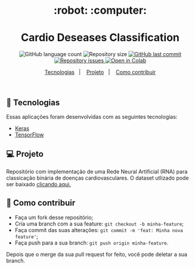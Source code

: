 <h1 align="center">
    :robot: :computer:
</h1>

<h1 align="center">
  Cardio Deseases Classification
</h1>
<p align="center">
  <img alt="GitHub language count" src="https://img.shields.io/github/languages/count/franklinthony/class-cardio-desease">

  <img alt="Repository size" src="https://img.shields.io/github/repo-size/franklinthony/class-cardio-desease">
  
  <a href="https://github.com/franklinthony/class-cardio-desease/commits/master">
    <img alt="GitHub last commit" src="https://img.shields.io/github/last-commit/franklinthony/class-cardio-desease">
  </a>

  <a href="https://github.com/franklinthony/class-cardio-desease/issues">
    <img alt="Repository issues" src="https://img.shields.io/github/issues/franklinthony/class-cardio-desease">
  </a>
  
  <a href="https://colab.research.google.com/github/googlecolab/colabtools/blob/master/notebooks/colab-github-demo.ipynb">
  <img src="https://colab.research.google.com/assets/colab-badge.svg" alt="Open in Colab"/>
</a>
</p>

<p align="center">
  <a href="#rocket-tecnologias">Tecnologias</a>&nbsp;&nbsp;&nbsp;|&nbsp;&nbsp;&nbsp;
  <a href="#-projeto">Projeto</a>&nbsp;&nbsp;&nbsp;|&nbsp;&nbsp;&nbsp;
  <a href="#-como-contribuir">Como contribuir</a>
</p>

<br>

## :rocket: Tecnologias

Essas aplicações foram desenvolvidas com as seguintes tecnologias:

- [Keras](https://keras.io/)
- [TensorFlow](https://www.tensorflow.org/)

## 💻 Projeto

Repositório com implementação de uma Rede Neural Artificial (RNA) para classicação binária de doenças cardiovasculares. O dataset utlizado pode ser baixado [clicando aqui.](https://www.kaggle.com/ronitf/heart-disease-uci)

## 🤔 Como contribuir

- Faça um fork desse repositório;
- Cria uma branch com a sua feature: `git checkout -b minha-feature`;
- Faça commit das suas alterações: `git commit -m 'feat: Minha nova feature'`;
- Faça push para a sua branch: `git push origin minha-feature`.

Depois que o merge da sua pull request for feito, você pode deletar a sua branch.
